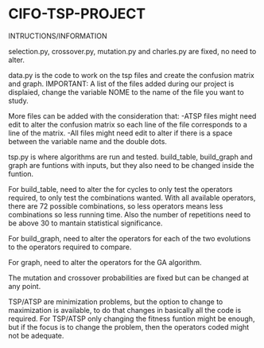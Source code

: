 # CIFO-TSP-PROJECT

INTRUCTIONS/INFORMATION

selection.py, crossover.py, mutation.py and charles.py are fixed, no need to alter.

data.py is the code to work on the tsp files and create the confusion matrix and graph.
IMPORTANT:
A list of the files added during our project is displaied, change the variable NOME to the name of the file you want to study.

More files can be added with the consideration that: 
-ATSP files might need edit to alter the confusion matrix so each line of the file corresponds to a line of the matrix.
-All files might need edit to alter if there is a space between the variable name and the double dots.

tsp.py is where algorithms are run and tested.
build_table, build_graph and graph are funtions with inputs, but they also need to be changed inside the funtion.

For build_table, need to alter the for cycles to only test the operators required, to only test the combinations wanted.
With all available operators, there are 72 possible combinations, so less operators means less combinations so less running time.
Also the number of repetitions need to be above 30 to mantain statistical significance.

For build_graph, need to alter the operators for each of the two evolutions to the operators required to compare.

For graph, need to alter the operators for the GA algorithm.

The mutation and crossover probabilities are fixed but can be changed at any point.

TSP/ATSP are minimization problems, but the option to change to maximization is available, to do that changes in basically all the code is required.
For TSP/ATSP only changing the fitness funtion might be enough, 
but if the focus is to change the problem, then the operators coded might not be adequate.

